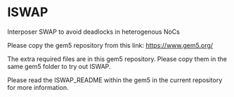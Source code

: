 # ISWAP
Interposer SWAP to avoid deadlocks in heterogenous NoCs

Please copy the gem5 repository from this link: https://www.gem5.org/ 

The extra required files are in this gem5 repository. Please copy them in the same gem5 folder to try out ISWAP.

Please read the ISWAP_README within the gem5 in the current repository for more information.
